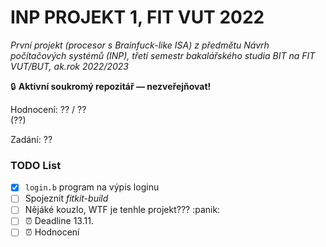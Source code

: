 # INP PROJEKT 1, FIT VUT 2022

*První projekt (procesor s Brainfuck-like ISA) z předmětu Návrh počítačových systémů (INP), třetí semestr bakalářského studia BIT na FIT VUT/BUT, ak.rok 2022/2023*

🔒 **Aktivní soukromý repozitář — nezveřejňovat!**

Hodnocení: ?? / ??<br>(??)

Zadání: ??

### TODO List

- [X] `login.b` program na výpis loginu
- [ ] Spojeznit *fitkit-build*
- [ ] Nějáké kouzlo, WTF je tenhle projekt??? :panik:
- [ ] ⏰ Deadline 13.11.
- [ ] ⏰ Hodnocení